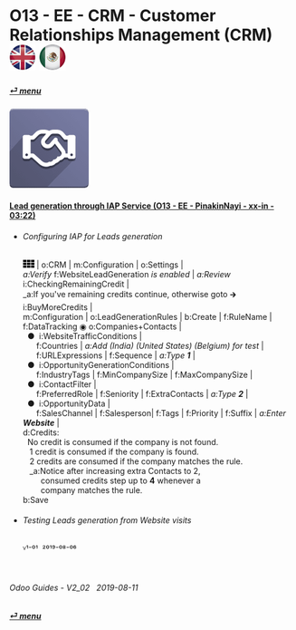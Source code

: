 # O13 - EE - CRM - Customer Relationships Management (CRM) &nbsp;&nbsp;&nbsp;&nbsp; [![en-uk](/doc/img/flg/en-uk-flg-btn-sml.png)](/en-uk/o13/ee/crm/en-uk-o13-ee-crm-guides.md) [ ![es-mx](/doc/img/flg/es-mx-flg-btn-sml.png)](/es-mx/o13/ee/crm/es-mx-o13-ee-crm-guides.md)
#### [_&#x23CE; menu_](/en-uk/o13/ee/en-uk-o13-ee-guides-menu.md "Back to EE menu")  
### ![crm](/doc/img/app/big/crm.png)
[ⱽ¹²³⁴⁵⁶⁷⁸⁹⁰⁻]: # (ⱽ¹²³⁴⁵⁶⁷⁸⁹⁰⁻)
    
#### [Lead generation through IAP Service (O13 - EE - PinakinNayi - xx-in - 03:22)](https://youtube.com/embed/4xbXk5flAds?autoplay=1&start=0&end=0&rel=0)  
- ###### Configuring IAP for Leads generation
  ![apps](/doc/img/apps.png) | o:CRM | m:Configuration | o:Settings |  
  _a:Verify_ f:WebsiteLeadGeneration _is enabled_ | _a:Review_ i:CheckingRemainingCredit |  
  _a:If you've remaining credits continue, otherwise goto &#x1F872; i:BuyMoreCredits |  
  m:Configuration | o:LeadGenerationRules | b:Create | f:RuleName | f:DataTracking &#x25C9; o:Companies+Contacts |  
  &nbsp;&nbsp;&#x25CF;&nbsp; i:WebsiteTrafficConditions |  
  &nbsp;&nbsp;&nbsp;&nbsp;&nbsp; f:Countries | _a:Add (India) (United States) (Belgium) for test_ |  
  &nbsp;&nbsp;&nbsp;&nbsp;&nbsp; f:URLExpressions | f:Sequence | _a:Type **1**_ |  
  &nbsp;&nbsp;&#x25CF;&nbsp; i:OpportunityGenerationConditions |  
  &nbsp;&nbsp;&nbsp;&nbsp;&nbsp; f:IndustryTags | f:MinCompanySize | f:MaxCompanySize |  
  &nbsp;&nbsp;&#x25CF;&nbsp; i:ContactFilter |  
  &nbsp;&nbsp;&nbsp;&nbsp;&nbsp; f:PreferredRole | f:Seniority | f:ExtraContacts | _a:Type **2**_ |  
  &nbsp;&nbsp;&#x25CF;&nbsp; i:OpportunityData |  
  &nbsp;&nbsp;&nbsp;&nbsp;&nbsp; f:SalesChannel | f:Salesperson| f:Tags | f:Priority | f:Suffix | _a:Enter **Website**_ |  
  d:Credits:  
  &nbsp; No credit is consumed if the company is not found.  
  &nbsp;&nbsp; 1 credit is consumed if the company is found.  
  &nbsp;&nbsp; 2 credits are consumed if the company matches the rule.  
  &nbsp;&nbsp; _a:Notice after increasing extra Contacts to 2,  
  &nbsp;&nbsp;&nbsp;&nbsp;&nbsp;&nbsp;&nbsp; consumed credits step up to **4** whenever a  
  &nbsp;&nbsp;&nbsp;&nbsp;&nbsp;&nbsp;&nbsp; company matches the rule.  
  b:Save
- ###### Testing Leads generation from Website visits

    ⱽ¹⁻⁰¹ &nbsp;²⁰¹⁹⁻⁰⁸⁻⁰⁶
<br>

###### Odoo Guides - V2_02 &nbsp; 2019-08-11  
**[_&#x23CE; menu_](/en-uk/o13/ee/en-uk-o13-ee-guides-menu.md)**  


